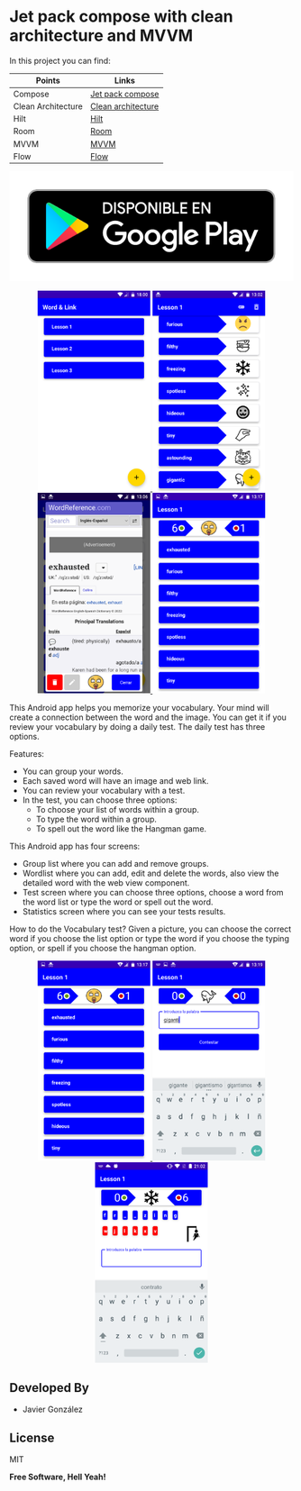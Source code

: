 # Jet pack compose with clean architecture and MVVM
In this project you can find:

| Points | Links |
| ------ | ------ |
| Compose | [Jet pack compose][PlDb] |
| Clean Architecture | [Clean architecture][PlGh] |
| Hilt | [Hilt][hilt] |
| Room | [Room][room] |
| MVVM | [MVVM][mvvm] |
| Flow | [Flow][flow] |
<p align="center">
 <a href="https://play.google.com/store/apps/details?id=com.a.vocabulary15" class="class"> 
  <img src="https://github.com/thedeveloperworldisyours/ComposeClean/blob/master/screens/google-play-badge.png" />
 </a>
</p>
<p align="center">
 <a href="https://github.com/thedeveloperworldisyours/ComposeClean/tree/master/app/src/main/java/com/a/vocabulary15/presentation/group" class="class"> 
  <img src="https://github.com/thedeveloperworldisyours/ComposeClean/blob/master/screens/Screenshot_group_list.png" width="200px" /> 
 </a>
 <a href="https://github.com/thedeveloperworldisyours/ComposeClean/tree/master/app/src/main/java/com/a/vocabulary15/presentation/element" class="class"> 
  <img src="https://github.com/thedeveloperworldisyours/ComposeClean/blob/master/screens/Screenshot_element_list.png" width="200px" /> 
 </a>
 <a href="https://github.com/thedeveloperworldisyours/ComposeClean/blob/master/app/src/main/java/com/a/vocabulary15/presentation/element/DetailDialog.kt" class="class"> 
  <img src="https://github.com/thedeveloperworldisyours/ComposeClean/blob/master/screens/Screenshot_detail_word.png" width="200px" /> 
 </a>
 <a href="https://github.com/thedeveloperworldisyours/ComposeClean/tree/master/app/src/main/java/com/a/vocabulary15/presentation/test" class="class"> 
  <img src="https://github.com/thedeveloperworldisyours/ComposeClean/blob/master/screens/Screenshot_list_option.png" width="200px" />
 </a>
</p>

This Android app helps you memorize your vocabulary. Your mind will create a connection between the word and the image. You can get it if you review your vocabulary by doing a daily test. The daily test has three options.

Features:
- You can group your words.
- Each saved word will have an image and web link.
- You can review your vocabulary with a test.
- In the test, you can choose three options:
  - To choose your list of words within a group.
  - To type the word within a group.
  - To spell out the word like the Hangman game.

This Android app has four screens:
- Group list where you can add and remove groups.
- Wordlist where you can add, edit and delete the words, also view the detailed word with the web view component.
- Test screen where you can choose three options, choose a word from the word list or type the word or spell out the word.
- Statistics screen where you can see your tests results.

How to do the Vocabulary test?
Given a picture, you can choose the correct word if you choose the list option or type the word if you choose the typing option, or spell if you choose the hangman option.

<p align="center">
 <a href="https://github.com/thedeveloperworldisyours/ComposeClean/tree/master/app/src/main/java/com/a/vocabulary15/presentation/test" class="class"> 
  <img src="https://github.com/thedeveloperworldisyours/ComposeClean/blob/master/screens/Screenshot_list_option.png" width="200px" />
 </a>
 <a href="https://github.com/thedeveloperworldisyours/ComposeClean/tree/master/app/src/main/java/com/a/vocabulary15/presentation/test" class="class"> 
  <img src="https://github.com/thedeveloperworldisyours/ComposeClean/blob/master/screens/Screenshot_type_option.png" width="200px" />
 </a>
 <a href="https://github.com/thedeveloperworldisyours/ComposeClean/tree/master/app/src/main/java/com/a/vocabulary15/presentation/test" class="class"> 
  <img src="https://github.com/thedeveloperworldisyours/ComposeClean/blob/master/screens/Screenshot_hangman.png" width="200px" />
 </a>
</p>


Developed By
------------

* Javier González 

<a href="https://www.linkedin.com/in/javier-gonz%C3%A1lez-cabezas/">
</a>

## License

MIT

**Free Software, Hell Yeah!**

[//]: # (These are reference links used in the body of this note and get stripped out when the markdown processor does its job. There is no need to format nicely because it shouldn't be seen. Thanks SO - http://stackoverflow.com/questions/4823468/store-comments-in-markdown-syntax)


   [PlDb]: <https://developer.android.com/jetpack/compose?gclid=EAIaIQobChMI8uHo_PH58gIVYoBQBh1xgAvFEAAYASAAEgI1nfD_BwE&gclsrc=aw.ds>
   [PlGh]: <https://blog.cleancoder.com/uncle-bob/2012/08/13/the-clean-architecture.html>
   [hilt]: <https://developer.android.com/training/dependency-injection/hilt-android?hl=es-419>
   [room]: <https://developer.android.com/training/data-storage/room>
   [mvvm]: <https://en.wikipedia.org/wiki/Model%E2%80%93view%E2%80%93viewmodel>
   [flow]: <https://developer.android.com/kotlin/flow>
